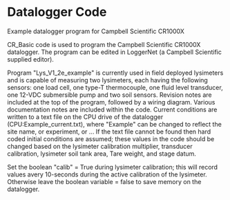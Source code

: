 # Datalogger Code
 Example datalogger program for Campbell Scientific CR1000X

CR_Basic code is used to program the Campbell Scientific CR1000X datalogger.  The program can be edited in LoggerNet (a Campbell Scientific supplied editor).

Program "Lys_V1_2e_example" is currently used in field deployed lysimeters and is capable of measuring two lysimeters, each having the following sensors: one load cell, one type-T thermocouple, one fluid level transducer, one 12-VDC submersible pump and two soil sensors.
Revision notes are included at the top of the program, followed by a wiring diagram.  Various documentation notes are included within the code.
Current conditions are written to a text file on the CPU drive of the datalogger (CPU:Example_current.txt), where "Example" can be changed to reflect the site name, or experiment, or ...  If the text file cannot be found then hard coded initial conditions are assumed; these values in the code should be changed based on the lysimeter calibration multiplier, transducer calibration, lysimeter soil tank area, Tare weight, and stage datum.

Set the boolean "calib" = True during lysimeter calibration; this will record values avery 10-seconds during the active calibration of the lysimeter.  Otherwise leave the boolean variable = false to save memory on the datalogger.

